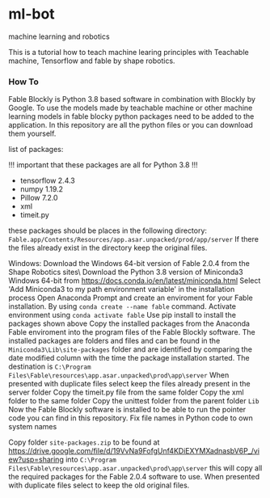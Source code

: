 # ml-bot
machine learning and robotics

This is a tutorial how to teach machine learing principles with Teachable machine, Tensorflow and fable by shape robotics.

### How To

Fable Blockly is Python 3.8 based software in combination with Blockly by Google. To use the models made by teachable machine or other machine learning models in fable blocky python packages need to be added to the application. In this repository are all the python files or you can download them yourself.

list of packages:

!!! important that these packages are all for Python 3.8 !!!

- tensorflow 2.4.3
- numpy	1.19.2
- Pillow 7.2.0
- xml
- timeit.py

these packages should be places in the following directory:
```Fable.app/Contents/Resources/app.asar.unpacked/prod/app/server```
If there the files already exist in the directory keep the original files.

Windows:
Download the Windows 64-bit version of Fable 2.0.4 from the Shape Robotics sites\\
Download the Python 3.8 version of Miniconda3 Windows 64-bit from https://docs.conda.io/en/latest/miniconda.html
  Select 'Add Miniconda3 to my path environment variable' in the installation process
Open Anaconda Prompt and create an enviroment for your Fable installation. By using ```conda create --name fable``` command.
Activate environment using ```conda activate fable```
Use pip install to install the packages shown above
Copy the installed packages from the Anaconda Fable enviroment into the program files of the Fable Blockly software.
  The installed packages are folders and files and can be found in the ```Miniconda3\Lib\site-packages``` folder and are identified by comparing the date modified column with the time the package installation started. 
  The destination is ```C:\Program Files\Fable\resources\app.asar.unpacked\prod\app\server``` 
  When presented with duplicate files select keep the files already present in the server folder
  Copy the timeit.py file from the same folder
  Copy the xml folder to the same folder
  Copy the unittest folder from the parent folder ```Lib```
Now the Fable Blockly software is installed to be able to run the pointer code you can find in this repository.
Fix file names in Python code to own system names



Copy folder ```site-packages.zip``` to be found at https://drive.google.com/file/d/19VvNa9FofgUnf4KDiEXYMXadnasbV6P_/view?usp=sharing into ```C:\Program Files\Fable\resources\app.asar.unpacked\prod\app\server``` this will copy all the required packages for the Fable 2.0.4 software to use. When presented with duplicate files select to keep the old original files.
